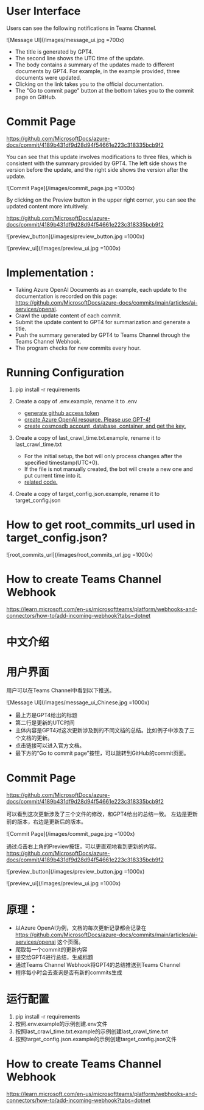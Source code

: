 # User Interface

Users can see the following notifications in Teams Channel.

![Message UI](/images/message_ui.jpg =700x)

- The title is generated by GPT4.
- The second line shows the UTC time of the update.
- The body contains a summary of the updates made to different documents by GPT4. For example, in the example provided, three documents were updated.
- Clicking on the link takes you to the official documentation.
- The "Go to commit page" button at the bottom takes you to the commit page on GitHub.

# Commit Page

https://github.com/MicrosoftDocs/azure-docs/commit/4189b431df9d28d94f54661e223c318335bcb9f2

You can see that this update involves modifications to three files, which is consistent with the summary provided by GPT4.
The left side shows the version before the update, and the right side shows the version after the update.

![Commit Page](/images/commit_page.jpg =1000x)

By clicking on the Preview button in the upper right corner, you can see the updated content more intuitively.

https://github.com/MicrosoftDocs/azure-docs/commit/4189b431df9d28d94f54661e223c318335bcb9f2

![preview_button](/images/preview_button.jpg =1000x)

![preview_ui](/images/preview_ui.jpg =1000x)

# Implementation :

- Taking Azure OpenAI Documents as an example, each update to the documentation is recorded on this page: https://github.com/MicrosoftDocs/azure-docs/commits/main/articles/ai-services/openai.
- Crawl the update content of each commit.
- Submit the update content to GPT4 for summarization and generate a title.
- Push the summary generated by GPT4 to Teams Channel through the Teams Channel Webhook.
- The program checks for new commits every hour.

# Running Configuration

1. pip install -r requirements
2. Create a copy of .env.example, rename it to .env

   - [generate github access token](https://docs.github.com/en/enterprise-server@3.6/authentication/keeping-your-account-and-data-secure/managing-your-personal-access-tokens)
   - [create Azure OpenAI resource. Please use GPT-4!](https://learn.microsoft.com/en-us/azure/ai-services/openai/how-to/create-resource?pivots=web-portal)
   - [create cosmosdb account, database, container, and get the key.](https://learn.microsoft.com/en-us/azure/cosmos-db/nosql/quickstart-portal)
3. Create a copy of last_crawl_time.txt.example, rename it to last_crawl_time.txt

   - For the initial setup, the bot will only process changes after the specified timestamp(UTC+0).
   - If the file is not manually created, the bot will create a new one and put current time into it.
   - [related code.](https://dev.azure.com/GCR-AI-IoT-Team-Operation/_git/DocUpdateNotificationBot?path=/app.py&version=GBmaster&line=110&lineEnd=135&lineStartColumn=1&lineEndColumn=60&lineStyle=plain&_a=contents)
4. Create a copy of target_config.json.example, rename it to target_config.json

# How to get root_commits_url used in target_config.json?

![root_commits_url](/images/root_commits_url.jpg =1000x)

# How to create Teams Channel Webhook

https://learn.microsoft.com/en-us/microsoftteams/platform/webhooks-and-connectors/how-to/add-incoming-webhook?tabs=dotnet

# 中文介绍

# 用户界面

用户可以在Teams Channel中看到以下推送。

![Message UI](/images/message_ui_Chinese.jpg =1000x)

- 最上方是GPT4给出的标题
- 第二行是更新的UTC时间
- 主体内容是GPT4对这次更新涉及到的不同文档的总结。比如例子中涉及了三个文档的更新。
- 点击链接可以进入官方文档。
- 最下方的“Go to commit page”按钮，可以跳转到GitHub的commit页面。

# Commit Page

https://github.com/MicrosoftDocs/azure-docs/commit/4189b431df9d28d94f54661e223c318335bcb9f2

可以看到这次更新涉及了三个文件的修改，和GPT4给出的总结一致。
左边是更新前的版本，右边是更新后的版本。

![Commit Page](/images/commit_page.jpg =1000x)

通过点击右上角的Preview按钮，可以更直观地看到更新的内容。
https://github.com/MicrosoftDocs/azure-docs/commit/4189b431df9d28d94f54661e223c318335bcb9f2

![preview_button](/images/preview_button.jpg =1000x)

![preview_ui](/images/preview_ui.jpg =1000x)

# 原理：

- 以Azure OpenAI为例，文档的每次更新记录都会记录在 https://github.com/MicrosoftDocs/azure-docs/commits/main/articles/ai-services/openai 这个页面。
- 爬取每一个commit的更新内容
- 提交给GPT4进行总结，生成标题
- 通过Teams Channel Webhook将GPT4的总结推送到Teams Channel
- 程序每小时会去查询是否有新的commits生成

# 运行配置

1. pip install -r requirements
2. 按照.env.example的示例创建.env文件
3. 按照last_crawl_time.txt.example的示例创建last_crawl_time.txt
4. 按照target_config.json.example的示例创建target_config.json文件

# How to create Teams Channel Webhook

https://learn.microsoft.com/en-us/microsoftteams/platform/webhooks-and-connectors/how-to/add-incoming-webhook?tabs=dotnet

